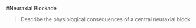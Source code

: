 #Neuraxial Blockade
> Describe the physiological consequences of a central neuraxial block                                                               

